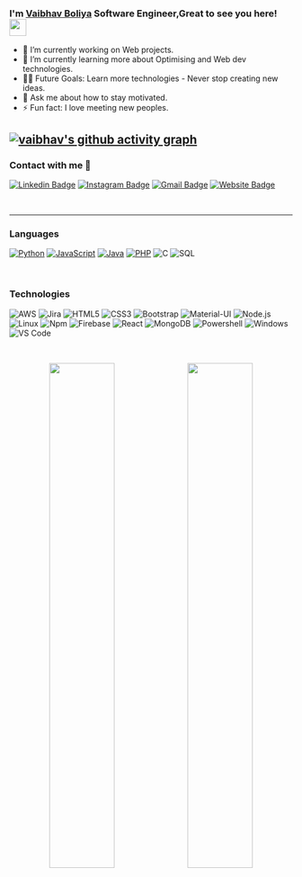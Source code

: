 <h1 align="center" style="display:none;"></h1>




### I'm [Vaibhav Boliya][website] Software Engineer,Great to see you here! <img src="https://raw.githubusercontent.com/aemmadi/aemmadi/master/wave.gif" width="30px">

- 🔭 I’m currently working on Web projects.
- 🌱 I’m currently learning more about Optimising and Web dev technologies.
- 💪🏼 Future Goals: Learn more technologies - Never stop creating new ideas.
- 💬 Ask me about how to stay motivated.
- ⚡ Fun fact: I love meeting new peoples.

[![vaibhav's github activity graph](https://activity-graph.herokuapp.com/graph?username=vaibhavboliya&theme=xcode)](https://git.io/vaibhavboliya)
---


### Contact with me 📝


[![Linkedin Badge](https://img.shields.io/badge/-vaibhavboliya-blue?style=flat-square&logo=Linkedin&logoColor=white&link=https://www.linkedin.com/in/vaibhav-boliya-3170341a2/)][linkedin]
[![Instagram Badge](https://img.shields.io/badge/-vaibhav.boliya-purple?style=flat-square&logo=instagram&logoColor=white&link=https://instagram.com/vaibhav.boliya/)](https://instagram.com/vaibhav.boliya)
[![Gmail Badge](https://img.shields.io/badge/-vaibhav.boliya@gmail.com-c14438?style=flat-square&logo=Gmail&logoColor=white&link=mailto:vaibhav.boliya@gmail.com)](mailto:vaibhav.boliy@gmail.com)
[![Website Badge](https://img.shields.io/badge/-vaibhav's_Portfolio-black?style=flat-square&logo=Wordpress&logoColor=white&link=[website])][website]

<!-- [<img align="left" alt="www.walla.co.il" height="30px" src="https://www.flaticon.com/svg/static/icons/svg/2996/2996826.svg" />][website]
[<img align="left" alt="bilgehangecici | LinkedIn" height="30px" src="https://www.flaticon.com/svg/static/icons/svg/174/174857.svg"/>][linkedin] -->

<br />

---

### Languages

[![Python](https://img.shields.io/badge/-Python-3776AB?&logo=python&logoColor=ffffff)](https://github.com/vaibhavboliya?tab=repositories&q=&type=&language=python)
[![JavaScript](https://img.shields.io/badge/-JavaScript-F7DF1E?&logo=JavaScript&logoColor=ffffff)](https://github.com/vaibhavboliya?tab=repositories&q=&type=&language=javascript)
[![Java](https://img.shields.io/badge/-Java-007396?&logo=Java&logoColor=ffffff)](https://github.com/vaibhavboliya?tab=repositories&q=&type=&language=java)
[![PHP](https://img.shields.io/badge/-PHP-777BB4?&logo=PHP&logoColor=ffffff)](https://github.com/vaibhavboliya?tab=repositories&q=&type=&language=php)
![C](https://img.shields.io/badge/-C-A8B9CC?&logo=C&logoColor=ffffff)
![SQL](https://img.shields.io/badge/-SQL-4479A1?&logo=MySQL)

<br />

### Technologies
![AWS](https://img.shields.io/badge/-AWS-232F3E?&logo=Amazon-AWS&logoColor=fff)
![Jira](https://img.shields.io/badge/-Jira-0052CC?&logo=Jira-Software&logoColor=fff)
![HTML5](https://img.shields.io/badge/-HTML5-%23E44D27?style=flat-square&logo=html5&logoColor=ffffff)
![CSS3](https://img.shields.io/badge/-CSS3-%231572B6?style=flat-square&logo=css3)
![Bootstrap](https://img.shields.io/badge/-Bootstrap-563D7C?style=flat-square&logo=Bootstrap)
![Material-UI](https://img.shields.io/badge/-Material%E2%80%93UI-0081CB?style=flat-square&logo=material-ui)
![Node.js](https://img.shields.io/badge/-Node.js-339933?&logo=node.js&logoColor=fff)
![Linux](https://img.shields.io/badge/-Linux-000?&logo=Linux&logoColor=FCC624)
![Npm](https://img.shields.io/badge/-npm-CB3837?style=flat-square&logo=npm)
![Firebase](https://img.shields.io/badge/-Firebase-FFCA28?style=flat-square&logo=firebase&logoColor=ffffff)
![React](https://img.shields.io/badge/-React-61DAFB?&logo=React&logoColor=fff)
![MongoDB](https://img.shields.io/badge/-MongoDB-47A248?&logo=MongoDB&logoColor=fff)
![Powershell](http://img.shields.io/badge/-Powershell-5391FE?style=flat-square&logo=powershell&logoColor=ffffff)
![Windows](http://img.shields.io/badge/-Windows-0078D6?style=flat-square&logo=windows&logoColor=ffffff)
![VS Code](http://img.shields.io/badge/-VS%20Code-007ACC?style=flat-square&logo=visual-studio-code&logoColor=ffffff)

<br />
<p align="center">
	
  <img width="48%" src="https://github-readme-stats.vercel.app/api?username=vaibhavboliya&show_icons=true&theme=tokyonight" />
  <img width="48%" src="https://github-readme-streak-stats.herokuapp.com/?user=vaibhavboliya&theme=tokyonight_duo" />
</p>




[website]: https://vaibhavboliya.github.io/Vaibhav-Portfolio/
[linkedin]: https://www.linkedin.com/in/vaibhav-boliya-3170341a2/?originalSubdomain=in
